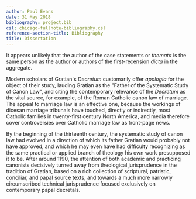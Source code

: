 ```yaml
---
author: Paul Evans
date: 31 May 2018
bibliography: project.bib
csl: chicago-fullnote-bibliography.csl
reference-section-title: Bibliography
title: Dissertation
---
```

It appears unlikely that the author of the case statements or
_themata_ is the same person as the author or authors of the
first-recension _dicta_ in the aggregate.

Modern scholars of Gratian's _Decretum_ customarily offer _apologia_
for the object of their study, lauding Gratian as the "Father of
the Systematic Study of Canon Law", and citing the contemporary
relevance of the _Decretum_ as the vital source, for example, of
the Roman Catholic canon law of marriage. The appeal to marriage
law is an effective one, because the workings of dicesan marriage
tribunals have touched, directly or indirectly, most Catholic
families in twenty-first century North America, and media therefore
cover controversies over Catholic marriage law as front-page news.

By the beginning of the thirteenth century, the systematic study
of canon law had evolved in a direction of which its father Gratian
would probably not have approved, and which he may even have had
difficulty recognizing as the same practical or applied branch of
theology his own work presupposed it to be. After around 1190, the
attention of both academic and practicing canonists decisively
turned away from theological jurisprudence in the tradition of
Gratian, based on a rich collection of scriptural, patristic,
conciliar, and papal source texts, and towards a much more narrowly
circumscribed technical jurisprudence focused exclusively on
contemporary papal decretals.

